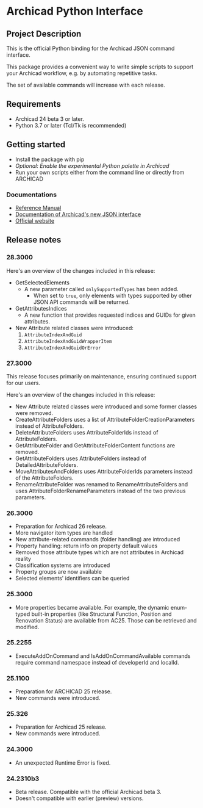 # Archicad Python Interface

## Project Description

This is the official Python binding for the Archicad JSON command interface.

This package provides a convenient way to write simple scripts to support your Archicad workflow, e.g. by automating repetitive tasks.

The set of available commands will increase with each release.

## Requirements

* Archicad 24 beta 3 or later.
* Python 3.7 or later (Tcl/Tk is recommended)

## Getting started

* Install the package with pip
* *Optional: Enable the experimental Python palette in Archicad*
* Run your own scripts either from the command line or directly from ARCHICAD

### Documentations

* [Reference Manual](https://archicadapi.graphisoft.com/archicadPythonPackage/archicad.html)
* [Documentation of Archicad's new JSON interface](https://archicadapi.graphisoft.com/JSONInterfaceDocumentation/#Introduction)
* [Official website](https://graphisoft.com/downloads/python)

## Release notes

### 28.3000

Here's an overview of the changes included in this release:
* GetSelectedElements
    - A new parameter called `onlySupportedTypes` has been added.
        - When set to `true`, only elements with types supported by other JSON API commands will be returned.
* GetAttributesIndices
    - A new function that provides requested indices and GUIDs for given attributes.
* New Attribute related classes were introduced:
    1. `AttributeIndexAndGuid`
    2. `AttributeIndexAndGuidWrapperItem`
    3. `AttributeIndexAndGuidOrError`

### 27.3000

This release focuses primarily on maintenance, ensuring continued support for our users.

Here's an overview of the changes included in this release:
* New Attribute related classes were introduced and some former classes were removed.
* CreateAttributeFolders uses a list of AttributeFolderCreationParameters instead of AttributeFolders.
* DeleteAttributeFolders uses AttributeFolderIds instead of AttributeFolders.
* GetAttributeFolder and GetAttributeFolderContent functions are removed.
* GetAttributeFolders uses AttributeFolders instead of DetailedAttributeFolders.
* MoveAttributesAndFolders uses AttributeFolderIds parameters instead of the AttributeFolders.
* RenameAttributeFolder was renamed to RenameAttributeFolders and uses AttributeFolderRenameParameters instead of the two previous parameters.

### 26.3000

* Preparation for Archicad 26 release.
* More navigator item types are handled
* New attribute-related commands (folder handling) are introduced
* Property handling: return info on property default values
* Removed those attribute types which are not attributes in Archicad reality
* Classification systems are introduced
* Property groups are now available
* Selected elements' identifiers can be queried

### 25.3000

* More properties became available. For example, the dynamic enum-typed built-in properties (like Structural Function, Position and Renovation Status) are available from AC25. Those can be retrieved and modified.

### 25.2255

* ExecuteAddOnCommand and IsAddOnCommandAvailable commands require command namespace instead of developerId and localId.

### 25.1100

* Preparation for ARCHICAD 25 release.
* New commands were introduced.

### 25.326

* Preparation for Archicad 25 release.
* New commands were introduced.

### 24.3000

* An unexpected Runtime Error is fixed.

### 24.2310b3

* Beta release. Compatible with the official Archicad beta 3.
* Doesn't compatible with earlier (preview) versions.